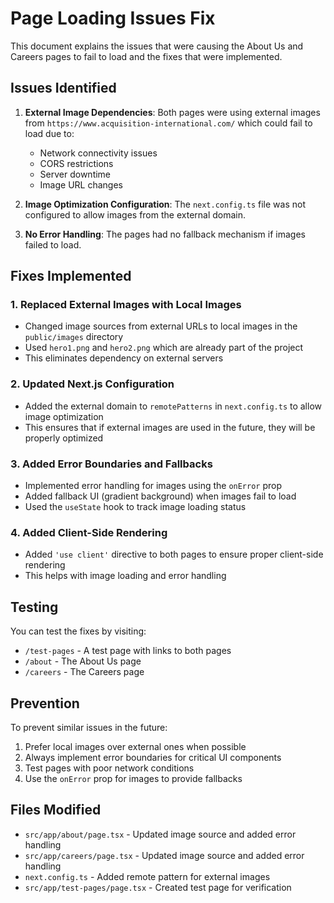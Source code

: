 # Page Loading Issues Fix

This document explains the issues that were causing the About Us and Careers pages to fail to load and the fixes that were implemented.

## Issues Identified

1. **External Image Dependencies**: Both pages were using external images from `https://www.acquisition-international.com/` which could fail to load due to:
   - Network connectivity issues
   - CORS restrictions
   - Server downtime
   - Image URL changes

2. **Image Optimization Configuration**: The `next.config.ts` file was not configured to allow images from the external domain.

3. **No Error Handling**: The pages had no fallback mechanism if images failed to load.

## Fixes Implemented

### 1. Replaced External Images with Local Images

- Changed image sources from external URLs to local images in the `public/images` directory
- Used `hero1.png` and `hero2.png` which are already part of the project
- This eliminates dependency on external servers

### 2. Updated Next.js Configuration

- Added the external domain to `remotePatterns` in `next.config.ts` to allow image optimization
- This ensures that if external images are used in the future, they will be properly optimized

### 3. Added Error Boundaries and Fallbacks

- Implemented error handling for images using the `onError` prop
- Added fallback UI (gradient background) when images fail to load
- Used the `useState` hook to track image loading status

### 4. Added Client-Side Rendering

- Added `'use client'` directive to both pages to ensure proper client-side rendering
- This helps with image loading and error handling

## Testing

You can test the fixes by visiting:
- `/test-pages` - A test page with links to both pages
- `/about` - The About Us page
- `/careers` - The Careers page

## Prevention

To prevent similar issues in the future:
1. Prefer local images over external ones when possible
2. Always implement error boundaries for critical UI components
3. Test pages with poor network conditions
4. Use the `onError` prop for images to provide fallbacks

## Files Modified

- `src/app/about/page.tsx` - Updated image source and added error handling
- `src/app/careers/page.tsx` - Updated image source and added error handling
- `next.config.ts` - Added remote pattern for external images
- `src/app/test-pages/page.tsx` - Created test page for verification